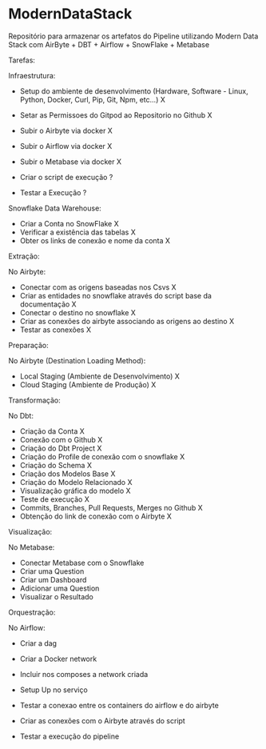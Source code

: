 # ModernDataStack

Repositório para armazenar os artefatos do Pipeline utilizando Modern Data Stack com AirByte + DBT + Airflow + SnowFlake + Metabase

Tarefas:

Infraestrutura:

- Setup do ambiente de desenvolvimento (Hardware, Software - Linux, Python, Docker, Curl, Pip, Git, Npm, etc...) X

- Setar as Permissoes do Gitpod ao Repositorio no Github X

- Subir o Airbyte via docker X

- Subir o Airflow via docker X

- Subir o Metabase via docker X

- Criar o script de execução ?

- Testar a Execução ? 

Snowflake Data Warehouse:

- Criar a Conta no SnowFlake X
- Verificar a existência das tabelas  X
- Obter os links de conexão e nome da conta  X


Extração:

No Airbyte:

- Conectar com as origens baseadas nos Csvs X
- Criar as entidades no snowflake através do script base da documentação  X
- Conectar o destino no snowflake  X
- Criar as conexões do airbyte associando as origens ao destino  X
- Testar as conexões  X


Preparação:

No Airbyte (Destination Loading Method):

- Local Staging (Ambiente de Desenvolvimento) X
- Cloud Staging (Ambiente de Produção) X


Transformação:

No Dbt:

- Criação da Conta  X
- Conexão com o Github  X
- Criação do Dbt Project  X
- Criação do Profile de conexão com o snowflake  X
- Criação do Schema  X
- Criação dos Modelos Base  X
- Criação do Modelo Relacionado  X
- Visualização gráfica do modelo  X
- Teste de execução  X
- Commits, Branches, Pull Requests, Merges no Github  X
- Obtenção do link de conexão com o Airbyte  X


Visualização:

No Metabase:

- Conectar Metabase com o Snowflake
- Criar uma Question
- Criar um Dashboard
- Adicionar uma Question
- Visualizar o Resultado


Orquestração:

No Airflow:

- Criar a dag

- Criar a Docker network

- Incluir nos composes a network criada

- Setup Up no serviço

- Testar a conexao entre os containers do airflow e do airbyte

- Criar as conexões com o Airbyte através do script

- Testar a execução do pipeline